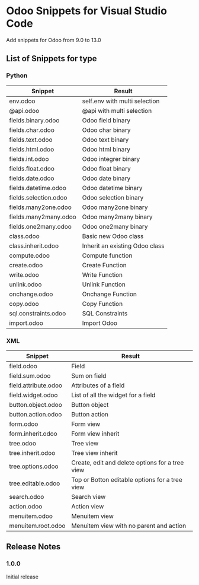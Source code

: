 # Odoo Snippets for Visual Studio Code

Add snippets for Odoo from 9.0 to 13.0

## List of Snippets for type

### Python

| Snippet | Result |
| ------- | ------ |
| env.odoo | self.env with multi selection |
| @api.odoo | @api with multi selection |
| fields.binary.odoo | Odoo field binary |
| fields.char.odoo | Odoo char binary |
| fields.text.odoo | Odoo text binary |
| fields.html.odoo | Odoo html binary |
| fields.int.odoo | Odoo integrer binary |
| fields.float.odoo | Odoo float binary |
| fields.date.odoo | Odoo date binary |
| fields.datetime.odoo | Odoo datetime binary |
| fields.selection.odoo | Odoo selection binary |
| fields.many2one.odoo | Odoo many2one binary |
| fields.many2many.odoo | Odoo many2many binary |
| fields.one2many.odoo | Odoo one2many binary |
| class.odoo | Basic new Odoo class |
| class.inherit.odoo | Inherit an existing Odoo class |
| compute.odoo | Compute function |
| create.odoo | Create Function |
| write.odoo | Write Function |
| unlink.odoo | Unlink Function |
| onchange.odoo | Onchange Function |
| copy.odoo | Copy Function |
| sql.constraints.odoo | SQL Constraints |
| import.odoo | Import Odoo |

### XML

| Snippet | Result |
| ------- | ------ |
| field.odoo | Field |
| field.sum.odoo | Sum on field |
| field.attribute.odoo | Attributes of a field |
| field.widget.odoo | List of all the widget for a field |
| button.object.odoo | Button object |
| button.action.odoo | Button action |
| form.odoo | Form view |
| form.inherit.odoo | Form view inherit |
| tree.odoo | Tree view |
| tree.inherit.odoo | Tree view inherit |
| tree.options.odoo | Create, edit and delete options for a tree view |
| tree.editable.odoo | Top or Botton editable options for a tree view |
| search.odoo | Search view |
| action.odoo | Action view |
| menuitem.odoo | Menuitem view |
| menuitem.root.odoo | Menuitem view with no parent and action |

## Release Notes

### 1.0.0

Initial release
